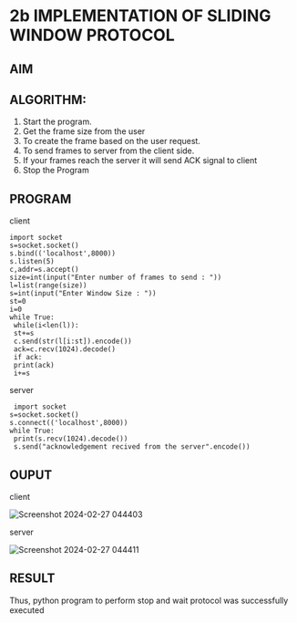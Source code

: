 # 2b IMPLEMENTATION OF SLIDING WINDOW PROTOCOL
## AIM
## ALGORITHM:
1. Start the program.
2. Get the frame size from the user
3. To create the frame based on the user request.
4. To send frames to server from the client side.
5. If your frames reach the server it will send ACK signal to client
6. Stop the Program
## PROGRAM
client
```
import socket
s=socket.socket()
s.bind(('localhost',8000))
s.listen(5)
c,addr=s.accept()
size=int(input("Enter number of frames to send : "))
l=list(range(size))
s=int(input("Enter Window Size : "))
st=0
i=0
while True:
 while(i<len(l)):
 st+=s
 c.send(str(l[i:st]).encode())
 ack=c.recv(1024).decode()
 if ack:
 print(ack)
 i+=s
```
server
```
 import socket
s=socket.socket()
s.connect(('localhost',8000))
while True: 
 print(s.recv(1024).decode())
 s.send("acknowledgement recived from the server".encode())
``` 
## OUPUT
client

![Screenshot 2024-02-27 044403](https://github.com/salinianbzhgan/2b_SLIDING_WINDOW_PROTOCOL/assets/145742862/b019394b-9b34-45ea-a2c8-7e4cb95df162)

server

![Screenshot 2024-02-27 044411](https://github.com/salinianbzhgan/2b_SLIDING_WINDOW_PROTOCOL/assets/145742862/5d8c39ba-a238-4eb5-b385-d67cb1f52a83)

## RESULT
Thus, python program to perform stop and wait protocol was successfully executed
